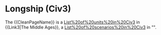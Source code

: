 # Longship (Civ3)

The {{CleanPageName}} is a [List%20of%20units%20in%20Civ3](unit) in {{Link3|The Middle Ages}}, a [List%20of%20scenarios%20in%20Civ3](scenario) in "".